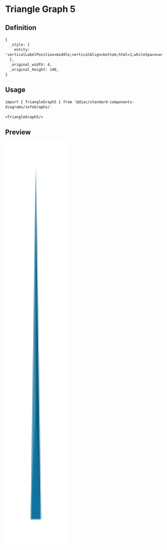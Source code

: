 # Triangle Graph 5

## Definition

```
{
  _style: { 
    entity: 'verticalLabelPosition=middle;verticalAlign=bottom;html=1;whiteSpace=wrap;shape=mxgraph.infographic.shadedTriangle;fillColor=#10739E;strokeColor=none;fontSize=10;labelPosition=center;align=center;fontColor=#FFFFFF;fontStyle=1;shadow=0;',
  },
  _original_width: 4,
  _original_height: 140,
}
```

## Usage

```
import { TriangleGraph5 } from '@diac/standard-components-diagrams/infoGraphic'

<TriangleGraph5/>
```

## Preview

<img src="./triangle-graph-5.png" width="200"/>
